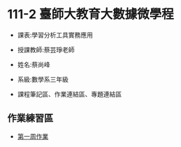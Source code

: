 # 111-2 臺師大教育大數據微學程 

* 課表:學習分析工具實務應用

* 授課教師:蔡芸琤老師

* 姓名:蔡尚峰

* 系級:數學系三年級

* 課程筆記區、作業連結區、專題連結區


## 作業練習區

* [第一周作業](https://github.com/Shawn0604/LAT/tree/main/%E7%AC%AC%E4%B8%80%E5%91%A8%E4%BD%9C%E6%A5%AD)